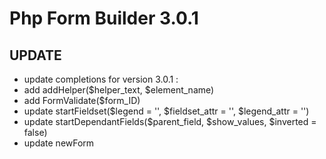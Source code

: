 # Php Form Builder 3.0.1

## UPDATE
- update completions for version 3.0.1 :
- add addHelper($helper_text, $element_name)
- add FormValidate($form_ID)
- update startFieldset($legend = '', $fieldset_attr = '', $legend_attr = '')
- update startDependantFields($parent_field, $show_values, $inverted = false)
- update newForm
